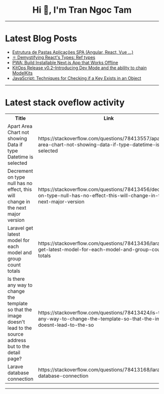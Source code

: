 <h1 align="center">Hi 👋, I'm Tran Ngoc Tam</h1>

---

# Latest Blog Posts 
<!-- BLOG-POST-LIST:START -->
- [Estrutura de Pastas Aplicações SPA &lpar;Angular, React, Vue ...&rpar;](https://dev.to/diogoneves07/estrutura-de-pastas-aplicacoes-spa-angular-react-vue--d97)
- [⚛️ Demystifying React&#39;s Types: Ref types](https://dev.to/itswillt/demystifying-reacts-types-ref-types-28fj)
- [PWA: Build Installable Next.js App that Works Offline](https://dev.to/stephengade/pwa-build-installable-nextjs-app-that-works-offline-3fff)
- [KitOps Release v0.2–Introducing Dev Mode and the ability to chain ModelKits](https://dev.to/kitops/kitops-release-v02-introducing-dev-mode-and-the-ability-to-chain-modelkits-4n39)
- [JavaScript: Techniques for Checking if a Key Exists in an Object](https://dev.to/saumya27/javascript-techniques-for-checking-if-a-key-exists-in-an-object-40h0)
<!-- BLOG-POST-LIST:END -->

---

# Latest stack oveflow activity
<table>
  <tr><th>Title</th><th>Link</th></tr>
  <!-- STACKOVERFLOW:START --><tr><td>Apart Area Chart not showing Data if type Datetime is selected</td><td>https://stackoverflow.com/questions/78413557/apart-area-chart-not-showing-data-if-type-datetime-is-selected</td></tr><tr><td>Decrement on type null has no effect, this will change in the next major version</td><td>https://stackoverflow.com/questions/78413456/decrement-on-type-null-has-no-effect-this-will-change-in-the-next-major-version</td></tr><tr><td>Laravel get latest model for each model and group count totals</td><td>https://stackoverflow.com/questions/78413436/laravel-get-latest-model-for-each-model-and-group-count-totals</td></tr><tr><td>Is there any way to change the template so that the image doesn&#39;t lead to the source address but to the detail page?</td><td>https://stackoverflow.com/questions/78413424/is-there-any-way-to-change-the-template-so-that-the-image-doesnt-lead-to-the-so</td></tr><tr><td>Larave database connection</td><td>https://stackoverflow.com/questions/78413168/larave-database-connection</td></tr><!-- STACKOVERFLOW:END -->
</table>

---


